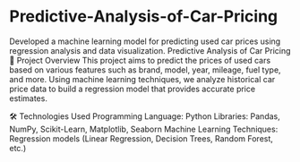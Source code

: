 # Predictive-Analysis-of-Car-Pricing
Developed a machine learning model for predicting used car prices using regression analysis and data visualization.
Predictive Analysis of Car Pricing
📌 Project Overview
This project aims to predict the prices of used cars based on various features such as brand, model, year, mileage, fuel type, and more. Using machine learning techniques, we analyze historical car price data to build a regression model that provides accurate price estimates.

🛠️ Technologies Used
Programming Language: Python
Libraries: Pandas, NumPy, Scikit-Learn, Matplotlib, Seaborn
Machine Learning Techniques: Regression models (Linear Regression, Decision Trees, Random Forest, etc.)

